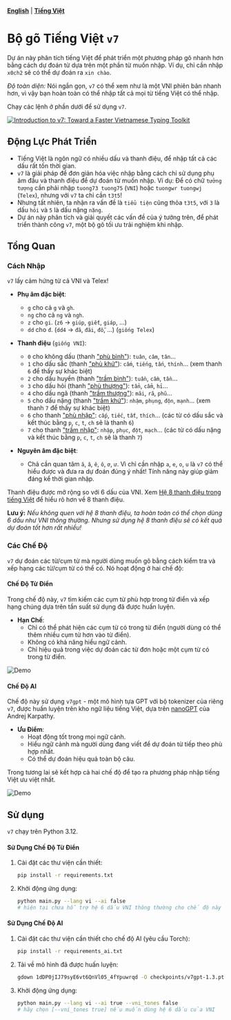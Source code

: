 [**English**](README.md) | [**Tiếng Việt**](README_VI.md)

# Bộ gõ Tiếng Việt `v7`

Dự án này phân tích tiếng Việt để phát triển một phương pháp gõ nhanh hơn bằng cách dự đoán từ dựa trên một phần từ muốn nhập. Ví dụ, chỉ cần nhập `x0ch2` sẽ có thể dự đoán ra `xin chào`.

*Độ toàn diện:* Nói ngắn gọn, `v7` có thể xem như là một VNI phiên bản nhanh hơn, vì vậy bạn hoàn toàn có thể nhập tất cả mọi từ tiếng Việt có thể nhập.

Chạy các lệnh ở phần dưới để sử dụng `v7`.

[![Introduction to v7: Toward a Faster Vietnamese Typing Toolkit](https://img.youtube.com/vi/8oCy65ZKvzc/maxresdefault.jpg)](https://www.youtube.com/watch?v=8oCy65ZKvzc)

<!-- ![Demo](assets/v7ai.gif) -->

## Động Lực Phát Triển
- Tiếng Việt là ngôn ngữ có nhiều dấu và thanh điệu, để nhập tất cả các dấu rất tốn thời gian.
- `v7` là giải pháp để đơn giản hóa việc nhập bằng cách chỉ sử dụng phụ âm đầu và thanh điệu để dự đoán từ muốn nhập. Ví dụ: Để có chữ `tưởng tượng` cần phải nhập `tuong73 tuong75` (`VNI`) hoặc `tuongwr tuongwj` (`Telex`), nhưng với `v7` ta chỉ cần `t3t5`!
- Nhưng tất nhiên, ta nhận ra vấn đề là `tiểu tiện` cũng thỏa `t3t5`, với `3` là dấu `hỏi` và `5` là dấu nặng `nặng`.
- Dự án này phân tích và giải quyết các vấn đề của ý tưởng trên, để phát triển thành công `v7`, một bộ gõ tối ưu trải nghiệm khi nhập.
  
## Tổng Quan

### Cách Nhập

`v7` lấy cảm hứng từ cả VNI và Telex!

- **Phụ âm đặc biệt**:
  - `g` cho cả `g` và `gh`.
  - `ng` cho cả `ng` và `ngh`.
  - `z` cho `gi`. (`z6` → `giúp`, `giết`, `giáp`, ...)
  - `dd` cho `đ`. (`dd4` → `đã`, `đãi`, `đỗ`, ...) (`giống Telex`)

- **Thanh điệu** (`giống VNI`):
  - `0` cho không dấu (thanh ["phù bình"](https://en.wikipedia.org/wiki/Vietnamese_phonology#Eight-tone_analysis)): `tuân`, `câm`, `tân`...
  - `1` cho dấu sắc (thanh ["phù khứ"](https://en.wikipedia.org/wiki/Vietnamese_phonology#Eight-tone_analysis)): `cấm`, `tiếng`, `tấn`, `thính`... (xem thanh `6` để thấy sự khác biệt)
  - `2` cho dấu huyền (thanh ["trầm bình"](https://en.wikipedia.org/wiki/Vietnamese_phonology#Eight-tone_analysis)): `tuần`, `cầm`, `tần`...
  - `3` cho dấu hỏi (thanh ["phù thượng"](https://en.wikipedia.org/wiki/Vietnamese_phonology#Eight-tone_analysis)): `tẩn`, `cẩm`, `hỉ`...
  - `4` cho dấu ngã (thanh ["trầm thượng"](https://en.wikipedia.org/wiki/Vietnamese_phonology#Eight-tone_analysis)): `mãi`, `rã`, `phũ`...
  - `5` cho dấu nặng (thanh ["trầm khứ"](https://en.wikipedia.org/wiki/Vietnamese_phonology#Eight-tone_analysis)): `nhậm`, `phụng`, `độn`, `mạnh`... (xem thanh `7` để thấy sự khác biệt)
  - `6` cho thanh ["phù nhập"](https://en.wikipedia.org/wiki/Vietnamese_phonology#Eight-tone_analysis): `cấp`, `tiếc`, `tất`, `thích`... (các từ có dấu sắc và kết thúc bằng `p`, `c`, `t`, `ch` sẽ là thanh `6`)
  - `7` cho thanh ["trầm nhập"](https://en.wikipedia.org/wiki/Vietnamese_phonology#Eight-tone_analysis): `nhập`, `phục`, `đột`, `mạch`... (các từ có dấu nặng và kết thúc bằng `p`, `c`, `t`, `ch` sẽ là thanh `7`)
  
- **Nguyên âm đặc biệt**:
  - Chả cần quan tâm `ă`, `â`, `ê`, `ô`, `ơ`, `ư`. Vì chỉ cần nhập `a`, `e`, `o`, `u` là `v7` có thể hiểu được và đưa ra dự đoán đúng ý nhất! Tính năng này giúp giảm đáng kể thời gian nhập.

<!-- {0: 1811243,
 1: 1177092,
 2: 1486109,
 3: 987875,
 4: 353059,
 5: 972686,
 6: 815346,
 7: 703205} -->

Thanh điệu được mở rộng so với 6 dấu của VNI. Xem [Hệ 8 thanh điệu trong tiếng Việt](https://en.wikipedia.org/wiki/Vietnamese_phonology#Eight-tone_analysis) để hiểu rõ hơn về 8 thanh điệu.

**Lưu ý:** *Nếu không quen với hệ 8 thanh điệu, ta hoàn toàn có thể chọn dùng 6 dấu như VNI thông thường. Nhưng sử dụng hệ 8 thanh điệu sẽ có kết quả dự đoán tốt hơn rất nhiều!*

### Các Chế Độ

`v7` dự đoán các từ/cụm từ mà người dùng muốn gõ bằng cách kiểm tra và xếp hạng các từ/cụm từ có thể có. Nó hoạt động ở hai chế độ:

#### Chế Độ Từ Điển
Trong chế độ này, `v7` tìm kiếm các cụm từ phù hợp trong từ điển và xếp hạng chúng dựa trên tần suất sử dụng đã được huấn luyện.

- **Hạn Chế**:
  - Chỉ có thể phát hiện các cụm từ có trong từ điển (người dùng có thể thêm nhiều cụm từ hơn vào từ điển).
  - Không có khả năng hiểu ngữ cảnh.
  - Chỉ hiệu quả trong việc dự đoán các từ đơn hoặc một cụm từ có trong từ điển.

![Demo](assets/v7dict.gif)

#### Chế Độ AI
Chế độ này sử dụng `v7gpt` - một mô hình tựa GPT với bộ tokenizer của riêng `v7`, được huấn luyện trên kho ngữ liệu tiếng Việt, dựa trên [nanoGPT](https://github.com/karpathy/build-nanogpt) của Andrej Karpathy.

- **Ưu Điểm**:
  - Hoạt động tốt trong mọi ngữ cảnh.
  - Hiểu ngữ cảnh mà người dùng đang viết để dự đoán từ tiếp theo phù hợp nhất.
  - Có thể dự đoán hiệu quả toàn bộ câu.

Trong tương lai sẽ kết hợp cả hai chế độ để tạo ra phương pháp nhập tiếng Việt ưu việt nhất.

![Demo](assets/v7ai.gif)

## Sử dụng
<!-- TODO: (Warn user about the computer accessibility issues) -->
`v7` chạy trên Python 3.12.

#### Sử Dụng Chế Độ Từ Điển

1. Cài đặt các thư viện cần thiết:
    ```bash
    pip install -r requirements.txt
    ```
2. Khởi động ứng dụng:
    ```bash
    python main.py --lang vi --ai false
    # hiện tại chưa hỗ trợ hệ 6 dấu VNI thông thường cho chế độ này
    ```

#### Sử Dụng Chế Độ AI

1. Cài đặt các thư viện cần thiết cho chế độ AI (yêu cầu Torch):
    ```bash
    pip install -r requirements_ai.txt
    ```
2. Tải về mô hình đã được huấn luyện:
    ```bash
    gdown 1dDP0jIJ79syE6vt6QnVl05_4fYpuwrqd -O checkpoints/v7gpt-1.3.pth
    ```
3. Khởi động ứng dụng:
    ```bash
    python main.py --lang vi --ai true --vni_tones false 
    # hãy chọn [--vni_tones true] nếu muốn dùng hệ 6 dấu của VNI
    ```
